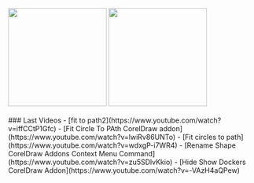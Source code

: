 <div>
  <img height="200em" src="https://github-readme-stats.vercel.app/api?username=bonus630&show_icons=true&theme=dracula&include_all_commits=true&count_private=true"/>
  <img height="200em" src="https://github-readme-stats.vercel.app/api/top-langs/?username=bonus630&layout=compact&langs_count=10&theme=dracula"/>
</div>

<br />
### Last Videos
<!-- YOUTUBE:START -->
- [fit to path2](https://www.youtube.com/watch?v=iffCCtP1Gfc)
- [Fit Circle To PAth CorelDraw addon](https://www.youtube.com/watch?v=lwiRv86UNTo)
- [Fit circles to path](https://www.youtube.com/watch?v=wdxgP-i7WR4)
- [Rename Shape CorelDraw Addons Context Menu Command](https://www.youtube.com/watch?v=zu5SDlvKkio)
- [Hide Show Dockers CorelDraw Addon](https://www.youtube.com/watch?v=-VAzH4aQPew)
<!-- YOUTUBE:END -->
